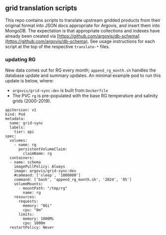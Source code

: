 ## grid translation scripts

This repo contains scripts to translate upstream gridded products from their original format into JSON docs appropriate for Argovis, and insert them into MongoDB. The expectation is that appropriate collections and indexes have already been created via [https://github.com/argovis/db-schema](https://github.com/argovis/db-schema). See usage instructions for each script at the top of the respective `translate-*` files.

### updating RG

New data comes out for RG every month; `append_rg_month.sh` handles the database update and summary updates. An minimal example pod to run this update is below, where:

 - `argovis/grid-sync:dev` is built from `Dockerfile`
 - The PVC `rg` is pre-populated with the base RG temperature and salinity grids (2000-2019).

```
apiVersion: v1
kind: Pod
metadata:
  name: grid-sync
  labels:
    tier: api
spec:
  volumes:
    - name: rg
      persistentVolumeClaim:
        claimName: rg
  containers:
  - name: schema
    imagePullPolicy: Always
    image: argovis/grid-sync:dev
    #command: ['sleep', '1000000']
    command: ['bash', 'append_rg_month.sh', '2024', '05']
    volumeMounts:
      - mountPath: "/tmp/rg"
        name: rg
    resources:
      requests:
        memory: "0Gi"
        cpu: "0m"
      limits:
        memory: 1000Mi
        cpu: 1000m
  restartPolicy: Never
```